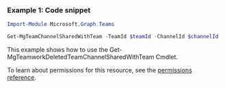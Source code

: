 ### Example 1: Code snippet

```powershellImport-Module Microsoft.Graph.Teams

Get-MgTeamChannelSharedWithTeam -TeamId $teamId -ChannelId $channelId
```
This example shows how to use the Get-MgTeamworkDeletedTeamChannelSharedWithTeam Cmdlet.
To learn about permissions for this resource, see the [permissions reference](/graph/permissions-reference).

